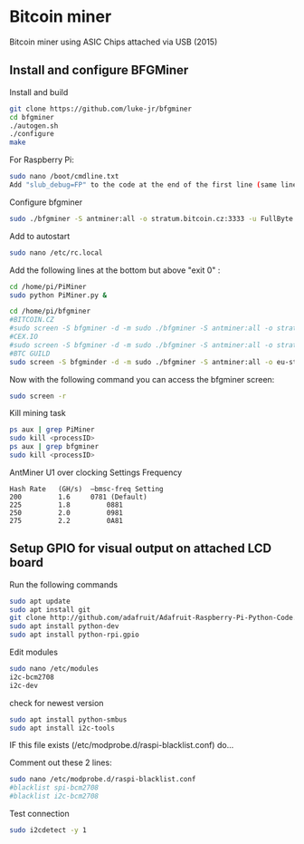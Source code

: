 # Bitcoin miner

Bitcoin miner using ASIC Chips attached via USB (2015)

## Install and configure BFGMiner

Install and build

 ``` sh
git clone https://github.com/luke-jr/bfgminer
cd bfgminer
./autogen.sh
./configure
make
```

For Raspberry Pi:

 ``` sh
sudo nano /boot/cmdline.txt
Add "slub_debug=FP" to the code at the end of the first line (same line)
```

Configure bfgminer

 ``` sh
sudo ./bfgminer -S antminer:all -o stratum.bitcoin.cz:3333 -u FullByte.worker1 -p xZ7du2qE --set-device antminer:freq=4F02
```

Add to autostart

 ``` sh
sudo nano /etc/rc.local
```

Add the following lines at the bottom but above "exit 0" :

 ``` sh
cd /home/pi/PiMiner
sudo python PiMiner.py &

cd /home/pi/bfgminer
#BITCOIN.CZ
#sudo screen -S bfgminer -d -m sudo ./bfgminer -S antminer:all -o stratum.bitcoin.cz$
#CEX.IO
#sudo screen -S bfgminer -d -m sudo ./bfgminer -S antminer:all -o stratum+tcp://nl1.$
#BTC GUILD
sudo screen -S bfgminder -d -m sudo ./bfgminer -S antminer:all -o eu-stratum.bt$
```

Now with the following command you can access the bfgminer screen:

 ``` sh
sudo screen -r
```

Kill mining task

 ``` sh
ps aux | grep PiMiner
sudo kill <processID>
ps aux | grep bfgminer
sudo kill <processID>
```

AntMiner U1 over clocking Settings Frequency

```
Hash Rate	(GH/s) 	–bmsc-freq Setting
200 		1.6 	0781 (Default)
225 		1.8 		0881
250 		2.0 		0981
275 		2.2 		0A81
```

## Setup GPIO for visual output on attached LCD board

Run the following commands

 ``` sh
sudo apt update
sudo apt install git
git clone http://github.com/adafruit/Adafruit-Raspberry-Pi-Python-Code.git
sudo apt install python-dev
sudo apt install python-rpi.gpio
```

Edit modules

 ``` sh
sudo nano /etc/modules
i2c-bcm2708
i2c-dev
```

check for newest version

 ``` sh
sudo apt install python-smbus
sudo apt install i2c-tools
```

IF this file exists (/etc/modprobe.d/raspi-blacklist.conf) do...

Comment out these 2 lines:

 ``` sh
sudo nano /etc/modprobe.d/raspi-blacklist.conf
#blacklist spi-bcm2708
#blacklist i2c-bcm2708
```

Test connection

 ``` sh
sudo i2cdetect -y 1
```

